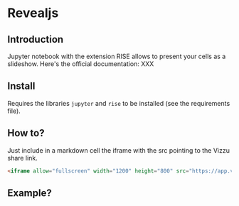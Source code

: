# Revealjs

## Introduction
Jupyter notebook with the extension RISE allows to present your cells as a slideshow. Here's the official documentation: XXX

## Install
Requires the libraries `jupyter` and `rise` to be installed (see the requirements file).

## How to?

Just include in a markdown cell the iframe with the src pointing to the Vizzu share link.

```html
<iframe allow="fullscreen" width="1200" height="800" src="https://app.vizzu.io/share/story/66a27508fc673fda605c33da-Sample-2-Music"></iframe>
```

## Example?